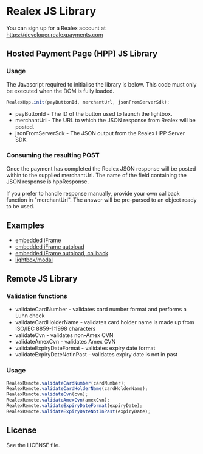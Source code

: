 # Realex JS Library
You can sign up for a Realex account at https://developer.realexpayments.com

## Hosted Payment Page (HPP) JS Library

### Usage
The Javascript required to initialise the library is below. This code must only be executed when the DOM is fully loaded.
```javascript
RealexHpp.init(payButtonId, merchantUrl, jsonFromServerSdk);
```
* payButtonId - The ID of the button used to launch the lightbox.
* merchantUrl - The URL to which the JSON response from Realex will be posted.
* jsonFromServerSdk - The JSON output from the Realex HPP Server SDK.

### Consuming the resulting POST
Once the payment has completed the Realex JSON response will be posted within to the supplied merchantUrl. The name of the field containing the JSON response is hppResponse.

If you prefer to handle response manually, provide your own callback function in "merchantUrl". The answer will be pre-parsed to an object ready to be used.

## Examples
* [embedded iFrame](examples/hpp/process-a-payment-embedded.html)
* [embedded iFrame autoload](examples/hpp/process-a-payment-embedded-autoload.html)
* [embedded iFrame autoload, callback](examples/hpp/process-a-payment-embedded-autoload-callback.html)
* [lightbox/modal](examples/hpp/process-a-payment-lightbox.html)

## Remote JS Library

### Validation functions
* validateCardNumber - validates card number format and performs a Luhn check
* validateCardHolderName - validates card holder name is made up from ISO/IEC 8859-1:1998 characters
* validateCvn - validates non-Amex CVN
* validateAmexCvn - validates Amex CVN
* validateExpiryDateFormat - validates expiry date format
* validateExpiryDateNotInPast - validates expiry date is not in past

### Usage
```javascript
RealexRemote.validateCardNumber(cardNumber);
RealexRemote.validateCardHolderName(cardHolderName);
RealexRemote.validateCvn(cvn);
RealexRemote.validateAmexCvn(amexCvn);
RealexRemote.validateExpiryDateFormat(expiryDate);
RealexRemote.validateExpiryDateNotInPast(expiryDate);
```

## License
See the LICENSE file.

